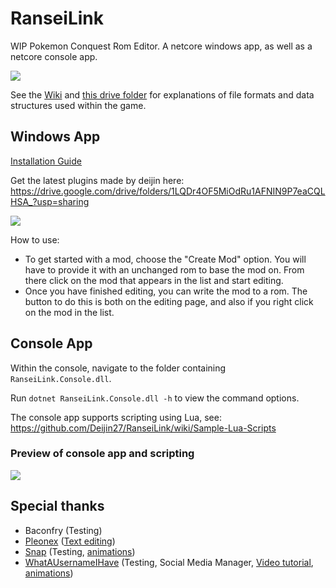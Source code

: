 # RanseiLink

WIP Pokemon Conquest Rom Editor. A netcore windows app, as well as a netcore console app.

![](https://i.imgur.com/0WpMBxe.png)

See the [Wiki](https://github.com/Deijin27/RanseiLink/wiki) and [this drive folder](https://drive.google.com/drive/folders/1WXkIMyp8xqncDGO0tgiZQvT9JYS5CRJ1) for explanations of file formats and data structures used within the game.

## Windows App

[Installation Guide](https://github.com/Deijin27/RanseiLink/wiki/RanseiLink-Installation-Guide)

Get the latest plugins made by deijin here: https://drive.google.com/drive/folders/1LQDr4OF5MiOdRu1AFNIN9P7eaCQLHSA_?usp=sharing

![](https://i.imgur.com/ZHQ6yyN.png)

How to use:

- To get started with a mod, choose the "Create Mod" option. You will have to provide it with an unchanged rom to base the mod on. From there click on the mod that appears in the list and start editing.
- Once you have finished editing, you can write the mod to a rom. The button to do this is both on the editing page, and also if you right click on the mod in the list.

## Console App

Within the console, navigate to the folder containing `RanseiLink.Console.dll`.

Run `dotnet RanseiLink.Console.dll -h` to view the command options.

The console app supports scripting using Lua, see: https://github.com/Deijin27/RanseiLink/wiki/Sample-Lua-Scripts

### Preview of console app and scripting

![](https://i.imgur.com/JSPIMkU.png)

## Special thanks

- Baconfry (Testing)
- [Pleonex](https://github.com/pleonex) ([Text editing](https://github.com/pleonex/PokemonConquest))
- [Snap](https://allmylinks.com/snarp1969) (Testing, [animations](https://docs.google.com/spreadsheets/d/14VxbXWefccPwt7nJG2A2pXj2oKQmqXd8pyYQw7jV8gk/edit?usp=sharing))
- [WhatAUsernameIHave](https://allmylinks.com/whatausernameihave) (Testing, Social Media Manager, [Video tutorial](https://www.youtube.com/watch?v=sw0Kpo-y9k0), [animations](https://docs.google.com/spreadsheets/d/14VxbXWefccPwt7nJG2A2pXj2oKQmqXd8pyYQw7jV8gk/edit?usp=sharing))
